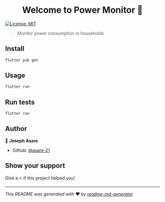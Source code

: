 <h1 align="center">Welcome to Power Monitor 👋</h1>
<p>
  <a href="#" target="_blank">
    <img alt="License: MIT" src="https://img.shields.io/badge/License-MIT-yellow.svg" />
  </a>
</p>

> Monitor power consumption in households

## Install

```sh
flutter pub get
```

## Usage

```sh
flutter run
```

## Run tests

```sh
flutter run
```

## Author

👤 **Joseph Asare**

* Github: [@asare-21](https://github.com/asare-21)

## Show your support

Give a ⭐️ if this project helped you!

***
_This README was generated with ❤️ by [readme-md-generator](https://github.com/kefranabg/readme-md-generator)_